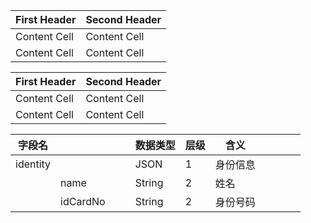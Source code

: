 First Header  | Second Header
------------- | -------------
Content Cell  | Content Cell
Content Cell  | Content Cell


| First Header  | Second Header |
| ------------- | ------------- |
| Content Cell  | Content Cell  |
| Content Cell  | Content Cell  |

|  字段名   |          |      |      | 数据类型 | 层级 |  含义    |       |      |      |      |
| ----------| -------- | ---- | ---- | -------- | ---- | -------- | ----  | ---- | ---- | ---- |
| identity  |          |      |      | JSON     | 1    | 身份信息 |       |      |      |      |
|           | name     |      |      | String   | 2    | 姓名     |       |      |      |      |
|           | idCardNo |      |      | String   | 2    | 身份号码 |       |      |      |      |
